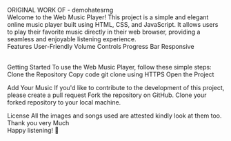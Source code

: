 ORIGINAL WORK OF - demohatesrng
<br>
Welcome to the Web Music Player! This project is a simple and elegant online music player built using HTML, CSS, and JavaScript. It allows users to play their favorite music directly in their web browser, providing a seamless and enjoyable listening experience.
<br>
Features
User-Friendly
Volume Controls
Progress Bar
Responsive 

<br>
Getting Started
To use the Web Music Player, follow these simple steps:
Clone the Repository
Copy code git clone using HTTPS
Open the Project
<br>

Add Your Music
If you'd like to contribute to the development of this project, please create a pull request
Fork the repository on GitHub.
Clone your forked repository to your local machine.
<br>

License
All the images and songs used are attested kindly look at them too. Thank you very Much
<br>
Happy listening! 🎵
